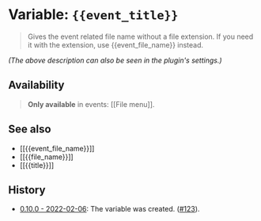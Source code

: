 # Variable: `{{event_title}}`

> Gives the event related file name without a file extension. If you need it with the extension, use {{event_file_name}} instead.

_(The above description can also be seen in the plugin's settings.)_

## Availability
> <strong>Only available</strong> in events: [[File menu]].

## See also
- [[{{event_file_name}}]]
- [[{{file_name}}]]
- [[{{title}}]]

## History
- [0.10.0 - 2022-02-06](https://github.com/Taitava/obsidian-shellcommands/blob/main/CHANGELOG.md#0100---2022-02-06): The variable was created. ([#123](https://github.com/Taitava/obsidian-shellcommands/issues/123)).